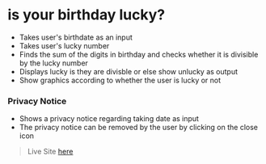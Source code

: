 # is your birthday lucky?

- Takes user's birthdate as an input
- Takes user's lucky number
- Finds the sum of the digits in birthday and checks whether it is divisible by the lucky number
- Displays lucky is they are divisble or else show unlucky as output
- Show graphics according to whether the user is lucky or not

### Privacy Notice

- Shows a privacy notice regarding taking date as input
- The privacy notice can be removed by the user by clicking on the close icon

> Live Site [here](https://lucky-or-not-m11.netlify.app/)

